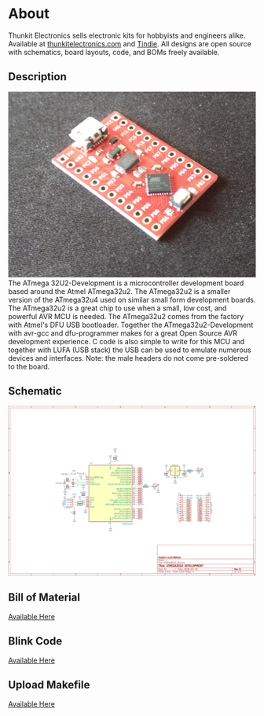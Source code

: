 # About #

Thunkit Electronics sells electronic kits for hobbyists and engineers alike. Available at [thunkitelectronics.com](https://thunkitelectronics.com) and [Tindie](https://www.tindie.com/stores/cmccaskey). All designs are open source with schematics, board layouts, code, and BOMs freely available.

## Description ###
![image goes here](IMAGES/32U2-DEV_1.png) <br />
The ATmega 32U2-Development is a microcontroller development board based around the Atmel ATmega32u2. The ATmega32u2 is a smaller version of the ATmega32u4 used on similar small form development boards. The ATmega32u2 is a great chip to use when a small, low cost, and powerful AVR MCU is needed. The ATmega32u2 comes from the factory with Atmel's DFU USB bootloader. Together the ATmega32u2-Development with avr-gcc and dfu-programmer makes for a great Open Source AVR development experience. C code is also simple to write for this MCU and together with LUFA (USB stack) the USB can be used to emulate numerous devices and interfaces. Note: the male headers do not come pre-soldered to the board.

## Schematic ##
![image goes here](IMAGES/32U2_SCHEM.png)

## Bill of Material ##
[Available Here](IMAGES/32U2-DEV_BOM.html)

## Blink Code ##
[Available Here](FIRMWARE/BLINK/BLINK.c)

## Upload Makefile ##
[Available Here](FIRMWARE/BLINK/makefile)
